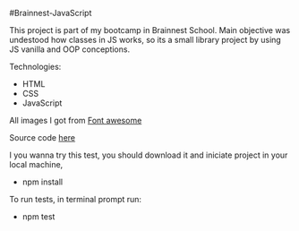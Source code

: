 

#Brainnest-JavaScript

This project is part of my bootcamp in Brainnest School.
Main objective was undestood how classes in JS works, so its a small library project by using JS vanilla and OOP conceptions.

Technologies:
  - HTML
  - CSS
  - JavaScript

All images I got from [Font awesome](https://unicode.org/emoji/charts/full-emoji-list.html)

Source code [here](https://github.com/walterfcarvalho/brainnest-Javascrip-classes)


I you wanna try this test, you should download it and iniciate project in your local machine,
 
 - npm install

To run tests, in terminal prompt run: 

- npm test
